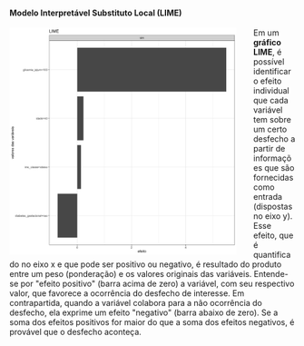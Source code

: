 #### Modelo Interpretável Substituto Local (LIME)

<img src="lime_plot_xgb.png" width="400" style="float: left; padding-right: 30px"/>

Em um <strong>gráfico LIME</strong>, é possível identificar o efeito individual que cada variável tem sobre um certo desfecho a partir de informações que são fornecidas como entrada (dispostas no eixo y). Esse efeito, que é quantificado no eixo x e que pode ser positivo ou negativo, é resultado do produto entre um peso (ponderação) e os valores originais das variáveis. Entende-se por "efeito positivo" (barra acima de zero) a variável, com seu respectivo valor, que favorece a ocorrência do desfecho de interesse. Em contrapartida, quando a variável colabora para a não ocorrência do desfecho, ela exprime um efeito "negativo" (barra abaixo de zero). Se a soma dos efeitos positivos for maior do que a soma dos efeitos negativos, é provável que o desfecho aconteça.



